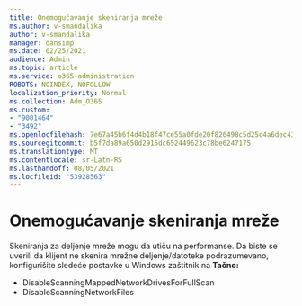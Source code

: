 ```yaml
---
title: Onemogućavanje skeniranja mreže
ms.author: v-smandalika
author: v-smandalika
manager: dansimp
ms.date: 02/25/2021
audience: Admin
ms.topic: article
ms.service: o365-administration
ROBOTS: NOINDEX, NOFOLLOW
localization_priority: Normal
ms.collection: Adm_O365
ms.custom:
- "9001464"
- "3492"
ms.openlocfilehash: 7e67a45b6f4d4b18f47ce55a0fde20f826498c5d25c4a6dec4311d8fe4c3735f
ms.sourcegitcommit: b5f7da89a650d2915dc652449623c78be6247175
ms.translationtype: MT
ms.contentlocale: sr-Latn-RS
ms.lasthandoff: 08/05/2021
ms.locfileid: "53928563"
---
```

# <a name="disable-network-scan"></a>Onemogućavanje skeniranja mreže

Skeniranja za deljenje mreže mogu da utiču na performanse.  Da biste se uverili da klijent ne skenira mrežne deljenje/datoteke podrazumevano, konfigurišite sledeće postavke u Windows zaštitnik na **Tačno:**

- DisableScanningMappedNetworkDrivesForFullScan
- DisableScanningNetworkFiles